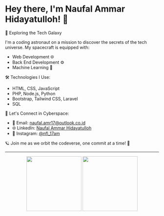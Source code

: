 # Hey there, I'm Naufal Ammar Hidayatulloh! 👋

🚀 Exploring the Tech Galaxy

I'm a coding astronaut on a mission to discover the secrets of the tech universe. My spacecraft is equipped with:

- Web Development 🌐
- Back End Development ⚙️
- Machine Learning 🤖

🛠️ Technologies I Use:

- HTML, CSS, JavaScript
- PHP, Node.js, Python
- Bootstrap, Tailwind CSS, Laravel
- SQL

🌌 Let's Connect in Cyberspace:

- 📧 Email: [naufal.amr17@outlook.co.id](mailto:naufal.amr17@outlook.co.id)
- 🌐 LinkedIn: [Naufal Ammar Hidayatulloh](https://www.linkedin.com/in/naufalamr17)
- 📸 Instagram: [@nfl_17am](https://instagram.com/nfl_17am)

🪐 Join me as we orbit the codeverse, one commit at a time! 🌠

---

<p align="center">
  <img height="180em" src="https://github-readme-stats-eight-theta.vercel.app/api?username=naufalamr17&show_icons=true&theme=tokyonight&include_all_commits=true&count_private=true"/>
  <img height="180em" src="https://github-readme-stats-eight-theta.vercel.app/api/top-langs/?username=naufalamr17&layout=compact&langs_count=8&theme=tokyonight"/>
</p>
